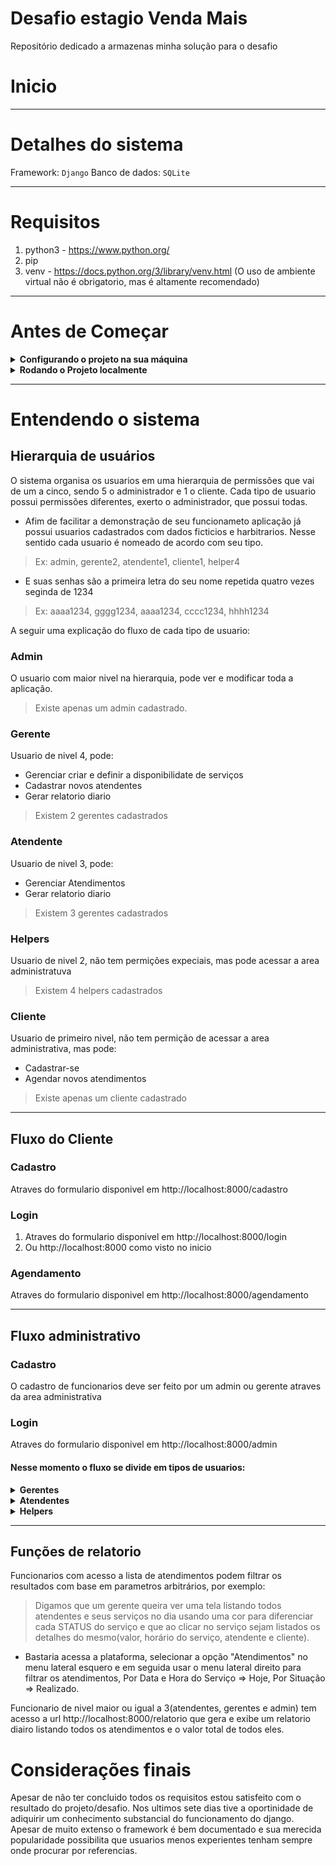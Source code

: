 # Desafio estagio Venda Mais

Repositório dedicado a armazenas minha solução para o desafio

# Inicio

---

# Detalhes do sistema
 Framework: `Django`
 Banco de dados: `SQLite`

---

# Requisitos

1. python3 - https://www.python.org/
2. pip
3. venv - https://docs.python.org/3/library/venv.html (O uso de ambiente virtual não é obrigatorio, mas é altamente recomendado)

---

# Antes de Começar

<details>
  <summary><strong>Configurando o projeto na sua máquina</strong></summary><br />
  1. Clone o repositório

* Use o comando: `git clone git@github.com:joao-sampaio/desafio-estagio-venda-mais.git`
* Entre na pasta do repositório que você acabou de clonar:
  * `cd desafio-estagio-venda-mais`

  2. Crie um ambiente virtual para o projeto

* Linux: `python3 -m venv venv && source .venv/bin/activate`
* Windons: `py -m venv .venv && .venv\Scripts\activate.bat`
  
  3. Instale as dependências

* Linux: `python3 -m pip install -r dev-requirements.txt`
* Windons: `pip install -r dev-requirements.txt`

</details>

<details>
  <summary><strong>Rodando o Projeto localmente</strong></summary><br />
  1. Inicie o servidor local

* Linux: `python3 manage.py runserver`
* Windons: `py manage.py runserver`

  2. Acesse o link: http://localhost:8000/ no seu navegador de preferência
* Se tudo deu certo, você estará agora na página de login do cliente

</details>

---

# Entendendo o sistema

## Hierarquia de usuários
O sistema organisa os usuarios em uma hierarquia de permissões que vai de um a cinco, sendo 5 o administrador e 1 o cliente. Cada tipo de usuario possui permissões diferentes, exerto o administrador, que possui todas.

* Afim de facilitar a demonstração de seu funcionameto aplicação já possui usuarios cadastrados com dados ficticios e harbitrarios. Nesse sentido cada usuario é nomeado de acordo com seu tipo.
> Ex: admin, gerente2, atendente1, cliente1, helper4
* E suas senhas são a primeira letra do seu nome repetida quatro vezes seginda de 1234
> Ex: aaaa1234, gggg1234, aaaa1234, cccc1234, hhhh1234

A seguir uma explicação do fluxo de cada tipo de usuario:

### Admin
O usuario com maior nivel na hierarquia, pode ver e modificar toda a aplicação.
> Existe apenas um admin cadastrado.

### Gerente
Usuario de nivel 4, pode:
 * Gerenciar criar e definir a disponibilidate de serviços
 * Cadastrar novos atendentes
 * Gerar relatorio diario
> Existem 2 gerentes cadastrados

### Atendente
Usuario de nivel 3, pode:
 * Gerenciar Atendimentos
 * Gerar relatorio diario
> Existem 3 gerentes cadastrados

### Helpers
Usuario de nivel 2, não tem permições expeciais, mas pode acessar a area administratuva
> Existem 4 helpers cadastrados

### Cliente
Usuario de primeiro nivel, não tem permição de acessar a area administrativa, mas pode:
 * Cadastrar-se
 * Agendar novos atendimentos
> Existe apenas um cliente cadastrado

---

## Fluxo do Cliente

### Cadastro
Atraves do formulario disponivel em http://localhost:8000/cadastro

### Login
1. Atraves do formulario disponivel em http://localhost:8000/login
2. Ou http://localhost:8000 como visto no inicio

### Agendamento
Atraves do formulario disponivel em http://localhost:8000/agendamento

---

## Fluxo administrativo

### Cadastro
O cadastro de funcionarios deve ser feito por um admin ou gerente atraves da area administrativa

### Login
Atraves do formulario disponivel em http://localhost:8000/admin

#### Nesse momento o fluxo se divide em tipos de usuarios:

<details>
  <summary><strong>Gerentes</strong></summary><br />
* username: gerenteN sendo N o numero do funcionario(2 >= N >= 1) senha: gggg1234
  Gerentes  podem consultar e alterar serviços e cadastrar novos atendentes
> Ex: Mudar a disponibilidade de um serviço ou seu preço.
</details>

<details>
  <summary><strong>Atendentes</strong></summary><br />
* username: atendetenteN sendo N o numero do funcionario(3 >= N >= 1) senha: aaaa1234
  Atendentes apenas podem consultar e modificar atendimentos agendados por um cliente
> Ex: Definir um helper para executar o serviço ou reagendar para outra data
</details>

<details>
  <summary><strong>Helpers</strong></summary><br />
* username: helperN sendo N o numero do funcionario(4 >= N >= 1) senha: hhhh1234
  Helpers não podem fazer nada.
</details>

---

## Funções de relatorio

Funcionarios com acesso a lista de atendimentos podem filtrar os resultados com base em parametros arbitrários, por exemplo:

> Digamos que um gerente queira ver uma tela listando todos atendentes e seus serviços no dia usando uma cor para diferenciar cada STATUS do serviço e que ao clicar no serviço sejam listados os detalhes do mesmo(valor, horário do serviço, atendente e cliente).

* Bastaria acessa a plataforma, selecionar a opção "Atendimentos" no menu lateral esquero e em seguida usar o menu lateral direito para filtrar os atendimentos, Por Data e Hora do Serviço => Hoje, Por Situação => Realizado.

Funcionario de nivel maior ou igual a 3(atendentes, gerentes e admin) tem acesso a url http://localhost:8000/relatorio
que gera e exibe um relatorio diairo listando todos os atendimentos e o valor total de todos eles.

# Considerações finais

Apesar de não ter concluido todos os requisitos estou satisfeito com o resultado do projeto/desafio. Nos ultimos sete dias tive a oportinidade de adiquirir um conhecimento substancial do funcionamento do django. Apesar de muito extenso o framework é bem documentado e sua merecida popularidade possibilita que usuarios menos experientes tenham sempre onde procurar por referencias.
